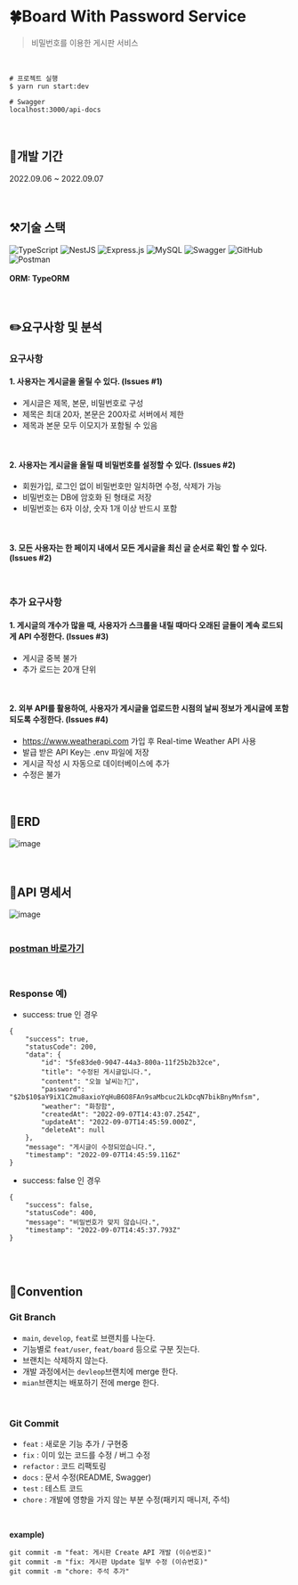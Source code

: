 # 🍀Board With Password Service
> 비밀번호를 이용한 게시판 서비스  
</br>

```
# 프로젝트 실행
$ yarn run start:dev

# Swagger
localhost:3000/api-docs
```  
</br>

## 📆개발 기간
2022.09.06 ~ 2022.09.07  
</br></br>

## ⚒️기술 스택
![TypeScript](https://img.shields.io/badge/typescript-%23007ACC.svg?style=for-the-badge&logo=typescript&logoColor=white)
![NestJS](https://img.shields.io/badge/nestjs-%23E0234E.svg?style=for-the-badge&logo=nestjs&logoColor=white)
![Express.js](https://img.shields.io/badge/express.js-%23404d59.svg?style=for-the-badge&logo=express&logoColor=%2361DAFB)
![MySQL](https://img.shields.io/badge/mysql-%2300f.svg?style=for-the-badge&logo=mysql&logoColor=white)
![Swagger](https://img.shields.io/badge/-Swagger-%23Clojure?style=for-the-badge&logo=swagger&logoColor=white)
![GitHub](https://img.shields.io/badge/github-%23121011.svg?style=for-the-badge&logo=github&logoColor=white)
![Postman](https://img.shields.io/badge/Postman-FF6C37?style=for-the-badge&logo=postman&logoColor=white)  
</br>
**ORM: TypeORM**  
</br></br>

## ✏️요구사항 및 분석
### **요구사항**
#### 1. 사용자는 게시글을 올릴 수 있다. (Issues #1)
   * 게시글은 제목, 본문, 비밀번호로 구성
   * 제목은 최대 20자, 본문은 200자로 서버에서 제한
   * 제목과 본문 모두 이모지가 포함될 수 있음  
   </br>
   
#### 2. 사용자는 게시글을 올릴 때 비밀번호를 설정할 수 있다. (Issues #2)
   * 회원가입, 로그인 없이 비밀번호만 일치하면 수정, 삭제가 가능
   * 비밀번호는 DB에 암호화 된 형태로 저장
   * 비밀번호는 6자 이상, 숫자 1개 이상 반드시 포함  
   </br>
   
#### 3. 모든 사용자는 한 페이지 내에서 모든 게시글을 최신 글 순서로 확인 할 수 있다. (Issues #2)  
</br>

### **추가 요구사항**
#### 1. 게시글의 개수가 많을 때, 사용자가 스크롤을 내릴 때마다 오래된 글들이 계속 로드되게 API 수정한다. (Issues #3)
   * 게시글 중복 불가
   * 추가 로드는 20개 단위  
   </br>
   
#### 2. 외부 API를 활용하여, 사용자가 게시글을 업로드한 시점의 날씨 정보가 게시글에 포함되도록 수정한다. (Issues #4)
   * https://www.weatherapi.com 가입 후 Real-time Weather API 사용
   * 발급 받은 API Key는 .env 파일에 저장
   * 게시글 작성 시 자동으로 데이터베이스에 추가
   * 수정은 불가  
   </br></br>
   
## 🧩ERD
![image](https://user-images.githubusercontent.com/33679560/188898930-6f829c58-b2f6-4c3d-b53c-590c8c822069.png)  
</br></br>

## 📝API 명세서
![image](https://user-images.githubusercontent.com/33679560/188870735-e21400b1-3ae1-47f7-8897-1161366911b6.png)  
</br>
### [postman 바로가기](https://documenter.getpostman.com/view/21326072/VVBTV7hE)  
</br>

### Response 예)
* success: true 인 경우
```
{
    "success": true,
    "statusCode": 200,
    "data": {
        "id": "5fe83de0-9047-44a3-800a-11f25b2b32ce",
        "title": "수정된 게시글입니다.",
        "content": "오늘 날씨는?🤔",
        "password": "$2b$10$aY9iX1C2mu8axioYqHuB6O8FAn9saMbcuc2LkDcqN7bikBnyMnfsm",
        "weather": "화창함",
        "createdAt": "2022-09-07T14:43:07.254Z",
        "updateAt": "2022-09-07T14:45:59.000Z",
        "deleteAt": null
    },
    "message": "게시글이 수정되었습니다.",
    "timestamp": "2022-09-07T14:45:59.116Z"
}
```   
* success: false 인 경우
```
{
    "success": false,
    "statusCode": 400,
    "message": "비밀번호가 맞지 않습니다.",
    "timestamp": "2022-09-07T14:45:37.793Z"
}
```   
</br></br>

## 📌Convention
### Git Branch
* ``main``, ``develop``, ``feat``로 브랜치를 나눈다.
* 기능별로 ``feat/user``, ``feat/board`` 등으로 구분 짓는다.
* 브랜치는 삭제하지 않는다.
* 개발 과정에서는 ``devleop``브랜치에 merge 한다.
* ``mian``브랜치는 배포하기 전에 merge 한다.  
</br>

### Git Commit
* ``feat`` : 새로운 기능 추가 / 구현중
* ``fix`` : 이미 있는 코드를 수정 / 버그 수정
* ``refactor`` : 코드 리팩토링
* ``docs`` : 문서 수정(README, Swagger)
* ``test`` : 테스트 코드
* ``chore`` : 개발에 영향을 가지 않는 부분 수정(패키지 매니저, 주석)  
</br>

**example)**
```
git commit -m "feat: 게시판 Create API 개발 (이슈번호)"
git commit -m "fix: 게시판 Update 일부 수정 (이슈번호)"
git commit -m "chore: 주석 추가"
```  
</br>

